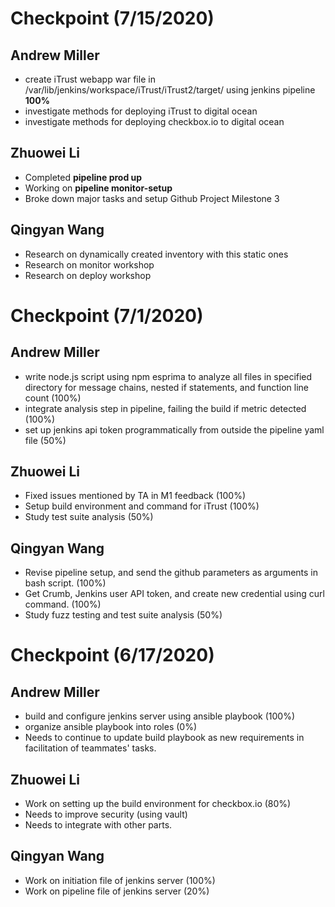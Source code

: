 # Checkpoint (7/15/2020)

## Andrew Miller
- create iTrust webapp war file in /var/lib/jenkins/workspace/iTrust/iTrust2/target/ using jenkins pipeline **100%**
- investigate methods for deploying iTrust to digital ocean
- investigate methods for deploying checkbox.io to digital ocean

## Zhuowei Li
- Completed **pipeline prod up**
- Working on **pipeline monitor-setup**
- Broke down major tasks and setup Github Project Milestone 3

## Qingyan Wang
- Research on dynamically created inventory with this static ones
- Research on monitor workshop
- Research on deploy workshop

# Checkpoint (7/1/2020)

## Andrew Miller
- write node.js script using npm esprima to analyze all files in specified directory for message chains, nested if statements, and function line count (100%)
- integrate analysis step in pipeline, failing the build if metric detected (100%)
- set up jenkins api token programmatically from outside the pipeline yaml file (50%)

## Zhuowei Li
- Fixed issues mentioned by TA in M1 feedback (100%)
- Setup build environment and command for iTrust (100%)
- Study test suite analysis (50%)

## Qingyan Wang
- Revise pipeline setup, and send the github parameters as arguments in bash script. (100%)
- Get Crumb, Jenkins user API token, and create new credential using curl command. (100%)
- Study fuzz testing and test suite analysis (50%)


# Checkpoint (6/17/2020)

## Andrew Miller
- build and configure jenkins server using ansible playbook (100%)
- organize ansible playbook into roles (0%)
- Needs to continue to update build playbook as new requirements in facilitation of teammates' tasks.

## Zhuowei Li
- Work on setting up the build environment for checkbox.io (80%)
- Needs to improve security (using vault)
- Needs to integrate with other parts.

## Qingyan Wang
- Work on initiation file of jenkins server (100%)
- Work on pipeline file of jenkins server (20%)
